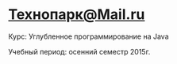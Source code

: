 Технопарк@Mail.ru
============
Курс: Углубленное программирование на Java

Учебный период: осенний семестр 2015г.